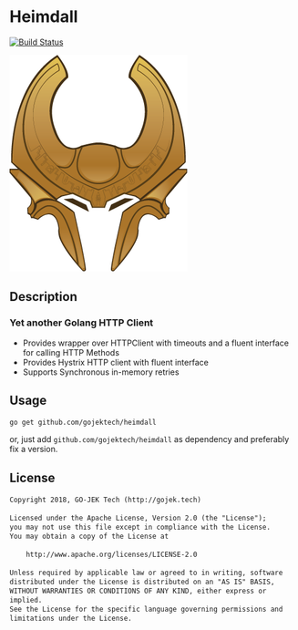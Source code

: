 # Heimdall
[![Build Status](https://travis-ci.org/gojektech/heimdall.svg?branch=master)](https://travis-ci.org/gojektech/heimdall)

![Heimdall Logo](doc/logo.png)

## Description

### Yet another Golang HTTP Client

- Provides wrapper over HTTPClient with timeouts and a fluent interface for calling HTTP Methods
- Provides Hystrix HTTP client with fluent interface
- Supports Synchronous in-memory retries

## Usage 
```
go get github.com/gojektech/heimdall
```
or, just add `github.com/gojektech/heimdall` as dependency and preferably fix a version.

## License

```
Copyright 2018, GO-JEK Tech (http://gojek.tech)

Licensed under the Apache License, Version 2.0 (the "License");
you may not use this file except in compliance with the License.
You may obtain a copy of the License at

    http://www.apache.org/licenses/LICENSE-2.0

Unless required by applicable law or agreed to in writing, software
distributed under the License is distributed on an "AS IS" BASIS,
WITHOUT WARRANTIES OR CONDITIONS OF ANY KIND, either express or implied.
See the License for the specific language governing permissions and
limitations under the License.
```
